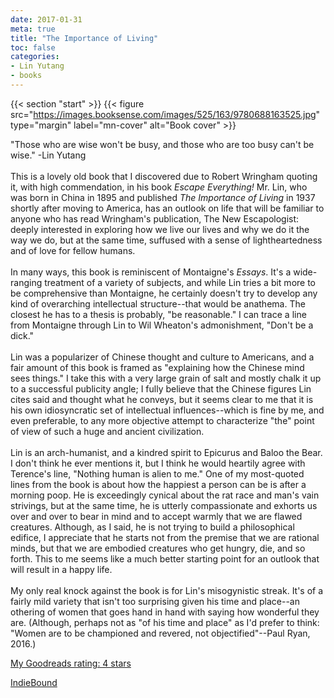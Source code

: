 ```yaml
---
date: 2017-01-31
meta: true
title: "The Importance of Living"
toc: false
categories:
- Lin Yutang
- books
---
```


{{< section "start" >}}
{{< figure src="https://images.booksense.com/images/525/163/9780688163525.jpg" type="margin" label="mn-cover" alt="Book cover" >}}

"Those who are wise won't be busy, and those who are too busy can't be wise." -Lin Yutang<br /><br />This is a lovely old book that I discovered due to Robert Wringham quoting it, with high commendation, in his book _Escape Everything!_ Mr. Lin, who was born in China in 1895 and published _The Importance of Living_ in 1937 shortly after moving to America, has an outlook on life that will be familiar to anyone who has read Wringham's publication, The New Escapologist: deeply interested in exploring how we live our lives and why we do it the way we do, but at the same time, suffused with a sense of lightheartedness and of love for fellow humans.<br /><br />In many ways, this book is reminiscent of Montaigne's _Essays_. It's a wide-ranging treatment of a variety of subjects, and while Lin tries a bit more to be comprehensive than Montaigne, he certainly doesn't try to develop any kind of overarching intellectual structure--that would be anathema. The closest he has to a thesis is probably, "be reasonable." I can trace a line from Montaigne through Lin to Wil Wheaton's admonishment, "Don't be a dick."<br /><br />Lin was a popularizer of Chinese thought and culture to Americans, and a fair amount of this book is framed as "explaining how the Chinese mind sees things." I take this with a very large grain of salt and mostly chalk it up to a successful publicity angle; I fully believe that the Chinese figures Lin cites said and thought what he conveys, but it seems clear to me that it is his own idiosyncratic set of intellectual influences--which is fine by me, and even preferable, to any more objective attempt to characterize "the" point of view of such a huge and ancient civilization.<br /><br />Lin is an arch-humanist, and a kindred spirit to Epicurus and Baloo the Bear. I don't think he ever mentions it, but I think he would heartily agree with Terence's line, "Nothing human is alien to me." One of my most-quoted lines from the book is about how the happiest a person can be is after a morning poop. He is exceedingly cynical about the rat race and man's vain strivings, but at the same time, he is utterly compassionate and exhorts us over and over to bear in mind and to accept warmly that we are flawed creatures. Although, as I said, he is not trying to build a philosophical edifice, I appreciate that he starts not from the premise that we are rational minds, but that we are embodied creatures who get hungry, die, and so forth. This to me seems like a much better starting point for an outlook that will result in a happy life. <br /><br />My only real knock against the book is for Lin's misogynistic streak. It's of a fairly mild variety that isn't too surprising given his time and place--an othering of women that goes hand in hand with saying how wonderful they are. (Although, perhaps not as "of his time and place" as I'd prefer to think: "Women are to be championed and revered, not objectified"--Paul Ryan, 2016.) 

[My Goodreads rating: 4 stars](https://www.goodreads.com/review/show/1841340936)  

[IndieBound](https://www.indiebound.org/book/9780688163525)
